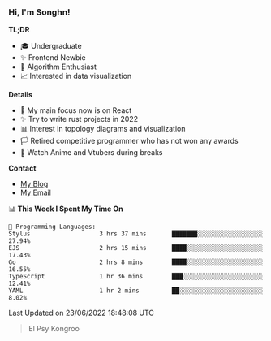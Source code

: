 ### Hi, I'm Songhn!

**TL;DR**

- 🎓 Undergraduate
- ✨ Frontend Newbie
- 🎈 Algorithm Enthusiast
- 📈 Interested in data visualization

**Details**

- 🎯 My main focus now is on React
- ✨ Try to write rust projects in 2022
- 📊 Interest in topology diagrams and visualization
- 🏳️ Retired competitive programmer who has not won any awards
- 🍵 Watch Anime and Vtubers during breaks

**Contact**
- [My Blog](https://blog.songhn.com)
- [My Email](mailto:songhn233@gmail.com)

<!--START_SECTION:waka-->
📊 **This Week I Spent My Time On** 

```text
💬 Programming Languages: 
Stylus                   3 hrs 37 mins       ███████░░░░░░░░░░░░░░░░░░   27.94% 
EJS                      2 hrs 15 mins       ████░░░░░░░░░░░░░░░░░░░░░   17.43% 
Go                       2 hrs 8 mins        ████░░░░░░░░░░░░░░░░░░░░░   16.55% 
TypeScript               1 hr 36 mins        ███░░░░░░░░░░░░░░░░░░░░░░   12.41% 
YAML                     1 hr 2 mins         ██░░░░░░░░░░░░░░░░░░░░░░░   8.02%

```


 Last Updated on 23/06/2022 18:48:08 UTC
<!--END_SECTION:waka-->

> El Psy Kongroo
